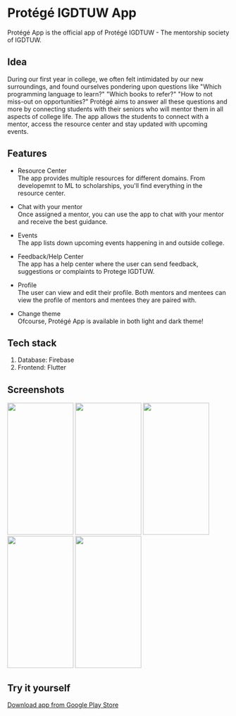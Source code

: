 
# Protégé IGDTUW App

Protégé App is the official app of Protégé IGDTUW - The mentorship society of IGDTUW.

## Idea

During our first year in college, we often felt intimidated by our new surroundings, and found ourselves pondering upon questions like "Which programming language to learn?" "Which books to refer?" "How to not miss-out on opportunities?"
Protégé aims to answer all these questions and more by connecting students with their seniors who will mentor them in all aspects of college life. The app allows the students to connect with a mentor, access the resource center and stay updated with upcoming events.

## Features

- Resource Center\
The app provides multiple resources for different domains. From developemnt to ML to scholarships, you'll find everything in the resource center.

- Chat with your mentor\
Once assigned a mentor, you can use the app to chat with your mentor and receive the best guidance.

- Events\
The app lists down upcoming events happening in and outside college. 

- Feedback/Help Center\
The app has a help center where the user can send feedback, suggestions or complaints to Protege IGDTUW. 

- Profile\
The user can view and edit their profile. Both mentors and mentees can view the profile of mentors and mentees they are paired with.

- Change theme\
Ofcourse, Protégé App is available in both light and dark theme!

## Tech stack
1. Database: Firebase
3. Frontend: Flutter

## Screenshots
<span>
<img src="/Screenshots/home.jpeg" height="300px" width="150px">
<img src="/Screenshots/resource.jpeg" height="300px" width="150px">
<img src="/Screenshots/chat.jpeg" height="300px" width="150px">
</span>
<br>
<span>
<img src="/Screenshots/feedback.jpeg" height="300px" width="150px">
<img src="/Screenshots/profile.jpg" height="300px" width="150px">
</span>

## Try it yourself
[Download app from Google Play Store](https://play.google.com/store/apps/details?id=com.protege.app.protege)
